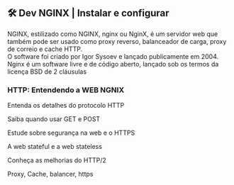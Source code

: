 ## 🛠 Dev NGINX | Instalar e configurar

NGINX, estilizado como NGINX, nginx ou NginX, é um servidor web que também pode ser usado como proxy reverso, balanceador de carga, proxy de correio e cache HTTP.   
O software foi criado por Igor Sysoev e lançado publicamente em 2004.  
Nginx é um software livre e de código aberto, lançado sob os termos da licença BSD de 2 cláusulas

### HTTP: Entendendo a WEB NGNIX

Entenda os detalhes do protocolo HTTP

Saiba quando usar GET e POST

Estude sobre segurança na web e o HTTPS

A web stateful e a web stateless

Conheça as melhorias do HTTP/2


Proxy, Cache, balancer, https
